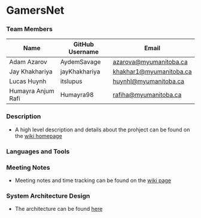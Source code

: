 # GamersNet

### Team Members

| Name | GitHub Username | Email 
| --- | --- | --- |
| Adam Azarov | AydemSavage | azarova@myumanitoba.ca
| Jay Khakhariya | jayKhakhariya | khakhar1@myumanitoba.ca
| Lucas Huynh | itslupus | huynhl@myumanitoba.ca
| Humayra Anjum Rafi | Humayra98 | rafiha@myumanitoba.ca

### Description
* A high level description and details about the prohject can be found on the [wiki homepage](https://github.com/itslupus/gamersnet/wiki/Meetings)

### Languages and Tools

### Meeting Notes
* Meeting notes and time tracking can be found on the [wiki page](https://github.com/itslupus/gamersnet/wiki/Meetings)

### System Architecture Design
* The architecture can be found [here](https://github.com/itslupus/gamersnet/wiki/Architecture)

